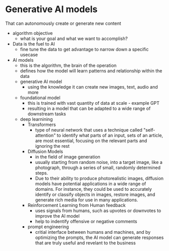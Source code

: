 # Generative AI models

That can autonomously create or generate new content

- algorithm objective
  - what is your goal and what we want to accomplish?
- Data is the fuel to AI
  - fine tune the data to get advantage to narrow down a specific usecase
- AI models
  - this is the algorithm, the brain of the operation
  - defines how the model will learn patterns and relationship within the data
  - generative AI model
    - using the knowledge it can create new images, text, audio and more
  - foundational model
    - this is trained with  vast quantity of data at scale - example GPT
    - resulting in a model that can be adapted to a wide range of downstream tasks
  - deep learnining
    - Transformers 
       - type of neural network that uses a technique called "self-attention" to identify what parts of an input, 
          sets of an article, are most essential, focusing on the relevant parts and ignoring the rest
    - Diffusion Models
      - in the field of image generation
      -  usually starting from random noise, into a target image, like a photograph, through a series of small, randomly determined steps. 
      -  Due to their ability to produce photorealistic images, diffusion models have potential applications in a wide range of domains. 
         For instance, they could be used to accurately identify or classify objects in images, restore images, 
         and generate rich media for use in many applications. 
    - Reinforcement Learning from Human feedback
      - uses signals from humans, such as upvotes or downvotes to improve the AI model
      - help to indentify offensive or negative comments
    - prompt engineering
      - critial interface between humans and machines, and by optimizing the prompts, the AI model can generate responses that are truly useful and revelant to the business


